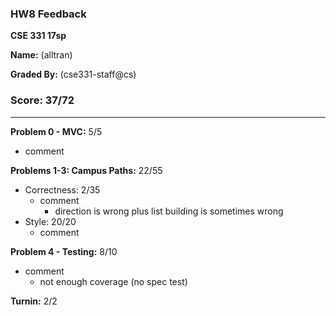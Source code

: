 ### HW8 Feedback

**CSE 331 17sp**

**Name:** <student name> (alltran)

**Graded By:** <ta name> (cse331-staff@cs)

### Score: 37/72
---
**Problem 0 - MVC:** 5/5

- comment

**Problems 1-3: Campus Paths:** 22/55

- Correctness: 2/35
  - comment
    - direction is wrong plus list building is sometimes wrong
- Style: 20/20
  - comment

**Problem 4 - Testing:** 8/10

- comment
  - not enough coverage (no spec test)

**Turnin:** 2/2

